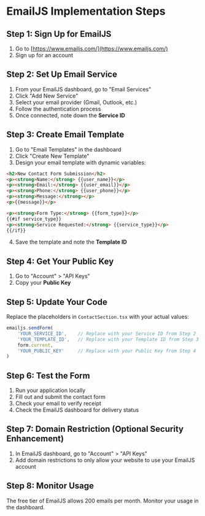 # EmailJS Implementation Steps

## Step 1: Sign Up for EmailJS

1. Go to [https://www.emailjs.com/](https://www.emailjs.com/)
2. Sign up for an account

## Step 2: Set Up Email Service

1. From your EmailJS dashboard, go to "Email Services"
2. Click "Add New Service"
3. Select your email provider (Gmail, Outlook, etc.)
4. Follow the authentication process
5. Once connected, note down the **Service ID**

## Step 3: Create Email Template

1. Go to "Email Templates" in the dashboard
2. Click "Create New Template"
3. Design your email template with dynamic variables:

```html
<h2>New Contact Form Submission</h2>
<p><strong>Name:</strong> {{user_name}}</p>
<p><strong>Email:</strong> {{user_email}}</p>
<p><strong>Phone:</strong> {{user_phone}}</p>
<p><strong>Message:</strong></p>
<p>{{message}}</p>

<p><strong>Form Type:</strong> {{form_type}}</p>
{{#if service_type}}
<p><strong>Service Requested:</strong> {{service_type}}</p>
{{/if}}
```

4. Save the template and note the **Template ID**

## Step 4: Get Your Public Key

1. Go to "Account" > "API Keys"
2. Copy your **Public Key**

## Step 5: Update Your Code

Replace the placeholders in `ContactSection.tsx` with your actual values:

```typescript
emailjs.sendForm(
    'YOUR_SERVICE_ID',    // Replace with your Service ID from Step 2
    'YOUR_TEMPLATE_ID',   // Replace with your Template ID from Step 3
    form.current,
    'YOUR_PUBLIC_KEY'     // Replace with your Public Key from Step 4
)
```

## Step 6: Test the Form

1. Run your application locally
2. Fill out and submit the contact form
3. Check your email to verify receipt
4. Check the EmailJS dashboard for delivery status

## Step 7: Domain Restriction (Optional Security Enhancement)

1. In EmailJS dashboard, go to "Account" > "API Keys"
2. Add domain restrictions to only allow your website to use your EmailJS account

## Step 8: Monitor Usage

The free tier of EmailJS allows 200 emails per month. Monitor your usage in the dashboard.
